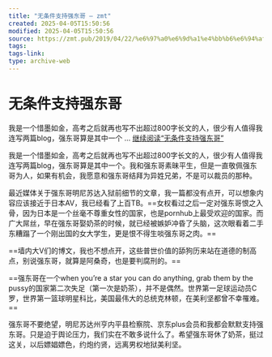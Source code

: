 ```yaml
---
title: "无条件支持强东哥 – zmt"
created: 2025-04-05T15:50:56
modified: 2025-04-05T15:50:56
source: https://zmt.pub/2019/04/22/%e6%97%a0%e6%9d%a1%e4%bb%b6%e6%94%af%e6%8c%81%e5%bc%ba%e4%b8%9c%e5%93%a5/
tags:
tags-link:
type: archive-web
---
```



# 无条件支持强东哥

我是一个惜墨如金，高考之后就再也写不出超过800字长文的人，很少有人值得我连写两篇blog，强东哥算是其中一个 … [继续阅读“无条件支持强东哥”](https://zmt.pub/2019/04/22/%e6%97%a0%e6%9d%a1%e4%bb%b6%e6%94%af%e6%8c%81%e5%bc%ba%e4%b8%9c%e5%93%a5/)

我是一个惜墨如金，高考之后就再也写不出超过800字长文的人，很少有人值得我连写两篇blog，强东哥算是其中一个。我和强东哥素昧平生，但是一直敬佩强东哥为人，如果有机会，我愿意和强东哥结拜为异姓兄弟，不是可以裁员的那种。

最近媒体关于强东哥明尼苏达入狱前细节的文章，我一篇都没有点开，可以想象内容应该接近于日本AV，我已经看了上百TB。==女权看过之后一定对强东哥恨之入骨，因为日本是一个丝毫不尊重女性的国家，也是pornhub上最受欢迎的国家。而广大屌丝，早在强东哥娶奶茶的时候，就已经被嫉妒冲昏了头脑，这次眼看着二手东糟蹋了一个刚出国的女大学生，更是恨不得生啖强东哥之肉。==

==墙内大V们的博文，我也不想点开，这些普世价值的舔狗历来站在道德的制高点，别说强东哥，就算是阿桑奇，也是要判腐刑的。== 

==强东哥在一个when you’re a star you can do anything, grab them by the pussy的国家第二次失足（第一次是奶茶），并不是偶然。世界第一足球运动员C罗，世界第一篮球明星科比，美国最伟大的总统克林顿，在美利坚都曾不幸罹难。== 

强东哥不要绝望，明尼苏达州亨内平县检察院、京东plus会员和我都会默默支持强东哥。只是迫于舆论压力，我们实在不敢多说什么了。希望强东哥休了奶茶，挺过这关，以后嫖娼嫖色，约炮约贤，远离男权地狱美利坚。 
